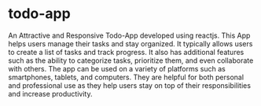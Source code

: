 # todo-app
An Attractive and Responsive Todo-App developed using reactjs.
This App helps users manage their tasks and stay organized. It typically allows users to create a list of tasks and track progress.
It also has additional features such as the ability to categorize tasks, prioritize them, and even collaborate with others. The app can be used on a variety of platforms such as smartphones, tablets, and computers. They are helpful for both personal and professional use as they help users stay on top of their responsibilities and increase productivity.


